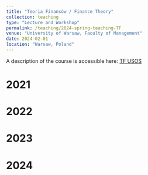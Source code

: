 ```yaml
---
title: "Teoria Finansów / Finance Theory"
collection: teaching
type: "Lecture and Workshop"
permalink: /teaching/2024-spring-teaching-TF
venue: "University of Warsaw, Faculty of Management"
date: 2024-02-01
location: "Warsaw, Poland"
---
```


A description of the course is accessible here: [TF USOS](https://usosweb.uw.edu.pl/kontroler.php?_action=actionx:katalog2/przedmioty/pokazPrzedmiot(prz_kod:2600-DSFRdz2TF)) 

2021
======

2022
======

2023
======

2024
======
